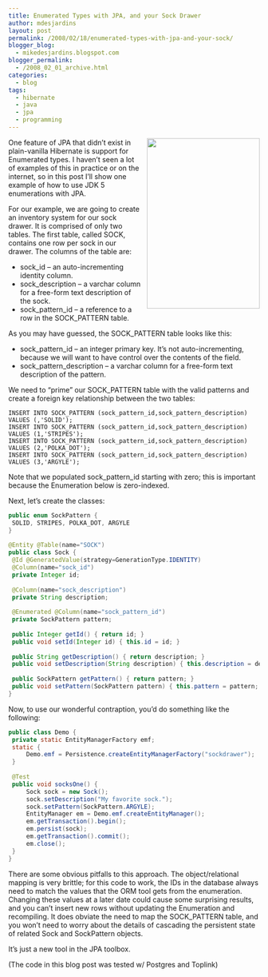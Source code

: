 ```yaml
---
title: Enumerated Types with JPA, and your Sock Drawer
author: mdesjardins
layout: post
permalink: /2008/02/18/enumerated-types-with-jpa-and-your-sock/
blogger_blog:
  - mikedesjardins.blogspot.com
blogger_permalink:
  - /2008_02_01_archive.html
categories:
  - blog
tags:
  - hibernate
  - java
  - jpa
  - programming
---
```

<a onblur="try {parent.deselectBloggerImageGracefully();} catch(e) {}" href="http://mikedesjardins.net/uploaded_images/sockdrawer-773600.jpg"><img style="margin: 0pt 0pt 10px 10px; float: right; cursor: pointer; width: 226px; height: 341px;" src="http://mikedesjardins.net/uploaded_images/sockdrawer-773596.jpg" alt="" border="0" /></a>One feature of JPA that didn&#8217;t exist in plain-vanilla Hibernate is support for Enumerated types. I haven&#8217;t seen a lot of examples of this in practice or on the internet, so in this post I&#8217;ll show one example of how to use JDK 5 enumerations with JPA.

For our example, we are going to create an inventory system for our sock drawer. It is comprised of only two tables. The first table, called SOCK, contains one row per sock in our drawer. The columns of the table are:

*   sock_id &#8211; an auto-incrementing identity column.
*   sock_description &#8211; a varchar column for a free-form text description of the sock.
*   sock\_pattern\_id &#8211; a reference to a row in the SOCK_PATTERN table.

As you may have guessed, the SOCK_PATTERN table looks like this: 
*   sock\_pattern\_id &#8211; an integer primary key. It&#8217;s not auto-incrementing, because we will want to have control over the contents of the field.
*   sock\_pattern\_description &#8211; a varchar column for a free-form text description of the pattern.

We need to &#8220;prime&#8221; our SOCK_PATTERN table with the valid patterns and create a foreign key relationship between the two tables:

    INSERT INTO SOCK_PATTERN (sock_pattern_id,sock_pattern_description) VALUES (,'SOLID');
    INSERT INTO SOCK_PATTERN (sock_pattern_id,sock_pattern_description) VALUES (1,'STRIPES');
    INSERT INTO SOCK_PATTERN (sock_pattern_id,sock_pattern_description) VALUES (2,'POLKA_DOT');
    INSERT INTO SOCK_PATTERN (sock_pattern_id,sock_pattern_description) VALUES (3,'ARGYLE');

Note that we populated sock\_pattern\_id starting with zero; this is important because the Enumeration below is zero-indexed.

Next, let&#8217;s create the classes:

``` java
public enum SockPattern {
 SOLID, STRIPES, POLKA_DOT, ARGYLE
}
 
@Entity @Table(name="SOCK")
public class Sock {
 @Id @GeneratedValue(strategy=GenerationType.IDENTITY)
 @Column(name="sock_id")
 private Integer id;
 
 @Column(name="sock_description")
 private String description;
 
 @Enumerated @Column(name="sock_pattern_id")
 private SockPattern pattern;
 
 public Integer getId() { return id; }
 public void setId(Integer id) { this.id = id; }
 
 public String getDescription() { return description; }
 public void setDescription(String description) { this.description = description; }
 
 public SockPattern getPattern() { return pattern; }
 public void setPattern(SockPattern pattern) { this.pattern = pattern; }
}
```

Now, to use our wonderful contraption, you&#8217;d do something like the following:

``` java
public class Demo {
 private static EntityManagerFactory emf;
 static {
     Demo.emf = Persistence.createEntityManagerFactory("sockdrawer");
 }
 
 @Test
 public void socksOne() {
     Sock sock = new Sock();
     sock.setDescription("My favorite sock.");
     sock.setPattern(SockPattern.ARGYLE);
     EntityManager em = Demo.emf.createEntityManager();
     em.getTransaction().begin();
     em.persist(sock);
     em.getTransaction().commit();
     em.close();
 }
}
```

There are some obvious pitfalls to this approach. The object/relational mapping is very brittle; for this code to work, the IDs in the database always need to match the values that the ORM tool gets from the enumeration. Changing these values at a later date could cause some surprising results, and you can&#8217;t insert new rows without updating the Enumeration and recompiling. It does obviate the need to map the SOCK_PATTERN table, and you won&#8217;t need to worry about the details of cascading the persistent state of related Sock and SockPattern objects.

It&#8217;s just a new tool in the JPA toolbox.

(The code in this blog post was tested w/ Postgres and Toplink)